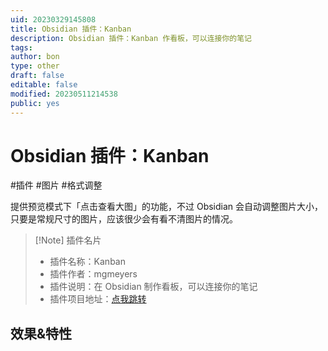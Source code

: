 ```yaml
---
uid: 20230329145808
title: Obsidian 插件：Kanban
description: Obsidian 插件：Kanban 作看板，可以连接你的笔记
tags: 
author: bon
type: other
draft: false
editable: false
modified: 20230511214538
public: yes
---
```


# Obsidian 插件：Kanban

#插件 #图片 #格式调整

提供预览模式下「点击查看大图」的功能，不过 Obsidian 会自动调整图片大小，只要是常规尺寸的图片，应该很少会有看不清图片的情况。

> [!Note] 插件名片
>
> - 插件名称：Kanban
> - 插件作者：mgmeyers
> - 插件说明：在 Obsidian 制作看板，可以连接你的笔记
> - 插件项目地址：[点我跳转](https://github.com/mgmeyers/obsidian-kanban)

## 效果&特性